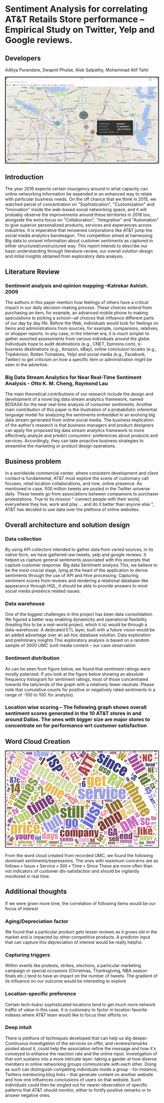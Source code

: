 # Sentiment Analysis for correlating AT&T Retails Store performance – Empirical Study on Twitter, Yelp and Google reviews.

## Developers
Aditya Purandare, Swapnil Phulse, Alok Satpathy, Mohammad Atif Tahir

![Alt text](/docs/DallasSentimentAnalysisGeoMap.png?raw=true "GeoMap")

## Introduction
The year 2016 expects certain insurgency around in what capacity can online networking information be expended in an enhanced way to relate with particular business needs. On the off chance that we think in 2015, we watched parcel of concentration on "Sophistication", "Customization" and "Innovation" inside the web-based social networking space, and it will probably observe the improvements around these territories in 2016 too, alongside the extra focus on "Collaboration", "Integration" and "Automation" to give superior personalized products, services and experiences across industries.
It is imperative that renowned corporations like AT&T jump the social media analytics bandwagon. This competition aimed at harnessing Big data to unravel information about customer sentiments as captured in either structured/unstructured way. This report intends to describe our basic understanding through literature-review, our overall solution design and initial insights obtained from exploratory data analysis.

## Literature Review
### Sentiment analysis and opinion mapping –Katrekar Ashish. 2009
The authors in this paper mention how feelings of others have a critical impact in our daily decision-making process. These choices extend from purchasing an item, for example, an advanced mobile phone to making speculations to picking a school—all choices that influence different parts of our day by day life. Before the Web, individuals would look for feelings on items and administrations from sources, for example, companions, relatives, or shopper reports. In any case, in the Internet era, it is much simpler to gather assorted assessments from various individuals around the globe. Individuals hope to audit destinations (e.g., CNET, Epinions.com), e-business destinations (e.g., Amazon, eBay), online conclusion locales (e.g., TripAdvisor, Rotten Tomatoes, Yelp) and social media (e.g., Facebook, Twitter) to get criticism on how a specific item or administration might be seen in the advertise.
### Big Data Stream Analytics for Near Real-Time Sentiment Analysis - Otto K. M. Cheng, Raymond Lau
The main theoretical contributions of our research include the design and development of a novel big data stream analytics framework, named BDSASA for the near real-time analysis of consumer sentiments. Another main contribution of this paper is the illustration of a probabilistic inferential language model for analyzing the sentiments embedded in an evolving big data stream generated from online social media. The business implication of the author’s research is that business managers and product designers can apply the proposed big data stream analytics framework to more effectively analyze and predict consumers’ preferences about products and services. Accordingly, they can take proactive business strategies to streamline the marketing or product design operations.
## Business problem
In a worldwide commercial center, where consistent development and client contact is fundamental, AT&T must explore the scene of customary call focuses, retail location collaborations, and now, online presence. As mentioned in case, 500 million tweets are posted in the Twitter universe daily. These tweets go from associations between companions to purchaser protestations. True to its mission " connect people with their world, everywhere they live, work and play … and do it better than anyone else ", AT&T has decided to use data over the plethora of online websites.

## Overall architecture and solution design
### Data collection
By using API collectors intended to gather data from varied sources, in its native form, we have gathered raw tweets, yelp and google reviews. It helped us capture general sentiments associated with this excerpts that capture customer response.
Big data Sentiment analysis
This, we believe to be the most crucial stage, lying at the heart of the application to derive sentiments through the use of API and Hive processing. Capturing sentiment scores from reviews and rendering a relational database-like appearance through HQL, it should be able to provide answers to most social media presence related issues.
### Data warehouse
One of the biggest challenges in this project has been data consolidation. We figured a better way enabling dynamicity and operational flexibility (treating this to be a real-world project, which it is) would be through a data-warehouse. A dedicated ETL layer, built with a future vision would be an added advantage over an ad-hoc database solution.
Data exploration and preliminary insights
This exploratory analysis is based on a random sample of 3000 UMC (unit media content – our case observation
### Sentiment distribution
 As can be seen from figure below, we found that sentiment ratings were mostly polarized. If you look at the figure below showing an absolute frequency histogram for sentiment ratings, most of those concentrated towards the tails/ends of the graph with a relatively fewer neutrals. Please note that cumulative counts for positive or negatively rated sentiments in a range of -100 to 100. for analysis).


### Location wise scoring – The following graph shows overall sentiment scores generated in the 10 AT&T stores in and around Dallas. The ones with bigger size are major stores to concentrate on for performance wrt customer satisfaction

## Word Cloud Creation

![Alt text](/docs/wordcloud.png?raw=true "WordCloud")


From the word cloud created from recorded UMC, we found the following dominant sentiments/expressions. The ones with maximum concerns are as follows
•	Issue
•	Service
•	Still
•	Time
•	Since
These are more often than not indicators of customer dis-satisfaction and should be vigilantly monitored in real time.

## Additional thoughts
If we were given more time, the correlation of following items would be our focus of interest
### Aging/Depreciation factor
We found that a particular product gets lesser reviews as it grows old in the market and is impacted by other competitive products. A predictor input that can capture this depreciation of interest would be really helpful.
### Capturing triggers
Within events like protests, strikes, elections, a particular marketing campaign or special occasions (Christmas, Thanksgiving, NBA season finals etc.) tend to have an impact on the number of tweets. The gradient of its influence on our outcome would be interesting to explore
### Location-specific preference
Certain tech-hubs/ sophisticated locations tend to get much more network traffic of value in this case. It is customary to factor in location favorite indexes where AT&T team would like to focus their efforts on.
### Deep intuit
There is plethora of techniques developed that can help us dig deeper. Continuous investigation of the services on offer, and reviews/remarks posted about it, could help the association refine the message and how it's conveyed to enhance the reaction rate and the online input. Investigation of that sort sustains into a more intricate layer: taking a gander at how diverse members in online networking groups communicate with each other. Doing as such can distinguish compelling individuals inside a group - for instance, Twitters mentioning blog links – that generate content on another website and how one influences conclusions of users on that website. Such individuals could then be singled out for nearer observation of specific patterns that AT&T should monitor, either to fortify positive remarks or to answer negative ones.
